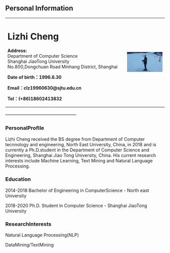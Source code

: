 ## Personal Information
<table border="0">
  <tr>
    <td width="75%">
      <h1>Lizhi Cheng</h1>
      <p><b>Address:</b><br>Department of Computer Science <br>Shanghai JiaoTong University<br> No.800,Dongchuan Road Minhang District, Shanghai </p>
      <p><b>Date of birth：1996.6.30</b></p>
      <p><b>Email：clz19960630@sjtu.edu.cn</b></p>
      <p><b>Tel：(+86)18602413832 </b></p>
    </td>
    <td width="25%">
      <img src="/20141214_152338.jpg" width="100%">
    </td>
  </tr>
</table>
————————————————

### PersonalProﬁle
Lizhi Cheng received the BS degree from Department of Computer tecnnology and engineering, North East University, China, in 2018 and is currently a Ph.D.student in the Department of Computer Science and Engineering, Shanghai Jiao Tong University, China. His current research interests include Machine Learning, Text Mining and Natural Language Processing.

### Education
2014-2018 Bachelor of Engineering in ComputerScience - North east University

2018-2020 Ph.D. Student in Computer Science - Shanghai JiaoTong University

### ResearchInterests 
Natural Language Processing(NLP) 

DataMining/TextMining 
